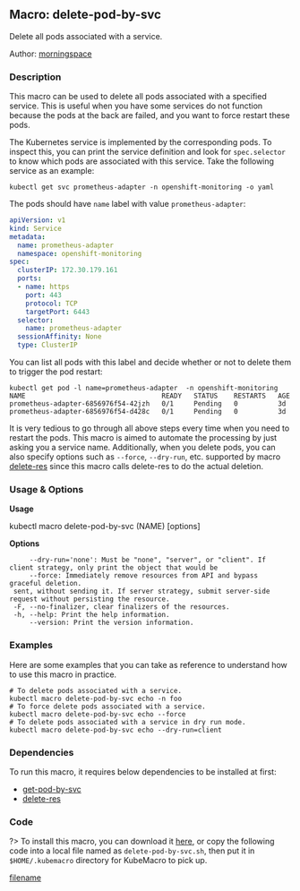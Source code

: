 ## Macro: delete-pod-by-svc

Delete all pods associated with a service.

Author: [morningspace](https://github.com/morningspace/)

<!-- tabs:start -->

### **Description**


This macro can be used to delete all pods associated with a specified service. This is useful
when you have some services do not function because the pods at the back are failed, and you
want to force restart these pods.

The Kubernetes service is implemented by the corresponding pods. To inspect this, you can print
the service definition and look for `spec.selector` to know which pods are associated with this
service. Take the following service as an example:
```shell
kubectl get svc prometheus-adapter -n openshift-monitoring -o yaml
```
The pods should have `name` label with value `prometheus-adapter`:
```yaml
apiVersion: v1
kind: Service
metadata:
  name: prometheus-adapter
  namespace: openshift-monitoring
spec:
  clusterIP: 172.30.179.161
  ports:
  - name: https
    port: 443
    protocol: TCP
    targetPort: 6443
  selector:
    name: prometheus-adapter
  sessionAffinity: None
  type: ClusterIP
```

You can list all pods with this label and decide whether or not to delete them to trigger the
pod restart:
```shell
kubectl get pod -l name=prometheus-adapter  -n openshift-monitoring
NAME                                  READY   STATUS    RESTARTS   AGE
prometheus-adapter-6856976f54-42jzh   0/1     Pending   0          3d
prometheus-adapter-6856976f54-d428c   0/1     Pending   0          3d
```

It is very tedious to go through all above steps every time when you need to restart the pods. This
macro is aimed to automate the processing by just asking you a service name. Additionally, when you
delete pods, you can also specify options such as `--force`, `--dry-run`, etc. supported by macro
[delete-res](docs/delete-res) since this macro calls delete-res to do the actual deletion.



### **Usage & Options**

**Usage**

kubectl macro delete-pod-by-svc (NAME) [options]

**Options**

```
     --dry-run='none': Must be "none", "server", or "client". If client strategy, only print the object that would be
     --force: Immediately remove resources from API and bypass graceful deletion.
 sent, without sending it. If server strategy, submit server-side request without persisting the resource.
 -F, --no-finalizer, clear finalizers of the resources.
 -h, --help: Print the help information.
     --version: Print the version information.

```

### **Examples**

Here are some examples that you can take as reference to understand how to use this macro in practice.
```shell
# To delete pods associated with a service.
kubectl macro delete-pod-by-svc echo -n foo
# To force delete pods associated with a service.
kubectl macro delete-pod-by-svc echo --force
# To delete pods associated with a service in dry run mode.
kubectl macro delete-pod-by-svc echo --dry-run=client

```

### **Dependencies**

To run this macro, it requires below dependencies to be installed at first:

* [get-pod-by-svc](docs/get-pod-by-svc.md)
* [delete-res](docs/delete-res.md)

### **Code**

?> To install this macro, you can download it [here](bin/delete-pod-by-svc.sh ':ignore delete-pod-by-svc'), or copy the following code into a local file named as `delete-pod-by-svc.sh`, then put it in `$HOME/.kubemacro` directory for KubeMacro to pick up.

[filename](../bin/delete-pod-by-svc.sh ':include :type=code shell')

<!-- tabs:end -->
